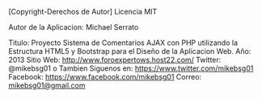 [Copyright-Derechos de Autor] Licencia MIT

 
Autor de la Aplicacion: Michael Serrato

Titulo: Proyecto Sistema de Comentarios AJAX con PHP utilizando la Estructura HTML5 y Bootstrap para el Diseño de la Aplicacion Web. 
Año: 2013
Sitio Web: http://www.foroexpertows.host22.com/
Twitter: @mikebsg01 o Tambien Siguenos en: https://www.twitter.com/mikebsg01
Facebook: https://www.facebook.com/mikebsg01
Correo: mikebsg01@gmail.com
